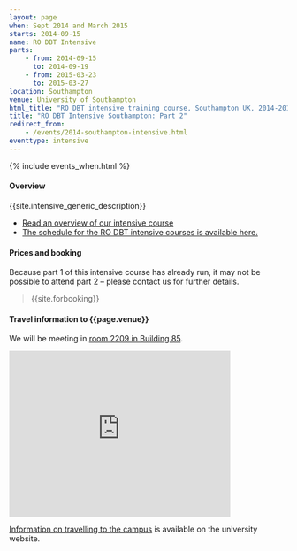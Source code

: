 ```yaml
---
layout: page
when: Sept 2014 and March 2015
starts: 2014-09-15
name: RO DBT Intensive
parts:
    - from: 2014-09-15
      to: 2014-09-19
    - from: 2015-03-23
      to: 2015-03-27
location: Southampton
venue: University of Southampton
html_title: "RO DBT intensive training course, Southampton UK, 2014-2015"
title: "RO DBT Intensive Southampton: Part 2"
redirect_from:
    - /events/2014-southampton-intensive.html
eventtype: intensive
---
```



{% include events_when.html %}


#### Overview

{{site.intensive_generic_description}}

- [Read an overview of our intensive course](/training/intensive.html)
- [The schedule for the RO DBT intensive courses is available here.](/training/intensive/timetable.html)


#### Prices and booking

Because part 1 of this intensive course has already run, it may not be possible to attend part 2 – please contact us for further details.


> {{site.forbooking}}


#### Travel information to {{page.venue}}

We will be meeting in [room 2209 in Building 85](http://www.southampton.ac.uk/studentadmin/timetabling/highfield/building85/008502209.html).

<iframe src="https://www.google.com/maps/embed?pb=!1m18!1m12!1m3!1d2514.349890900796!2d-1.3966380000000034!3d50.93574199999999!2m3!1f0!2f0!3f0!3m2!1i1024!2i768!4f13.1!3m3!1m2!1s0x487473f58304cebf%3A0x50cabc792a027365!2sUniversity+of+Southampton+Highfield+Campus!5e0!3m2!1sen!2suk!4v1408541711026" width="400" height="300" frameborder="0" style="border:0"></iframe>

[Information on travelling to the campus](http://www.southampton.ac.uk/visitus/campuses/highfield.html) is available on the university website.





